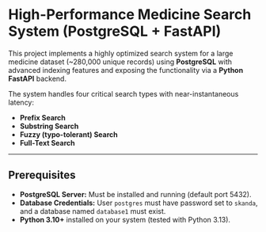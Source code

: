 # High-Performance Medicine Search System (PostgreSQL + FastAPI)

This project implements a highly optimized search system for a large medicine dataset (~280,000 unique records) using **PostgreSQL** with advanced indexing features and exposing the functionality via a **Python FastAPI** backend.  

The system handles four critical search types with near-instantaneous latency:
- **Prefix Search**
- **Substring Search**
- **Fuzzy (typo-tolerant) Search**
- **Full-Text Search**

---

## Prerequisites
- **PostgreSQL Server:** Must be installed and running (default port 5432).  
- **Database Credentials:** User `postgres` must have password set to `skanda`, and a database named `database1` must exist.  
- **Python 3.10+** installed on your system (tested with Python 3.13).  
